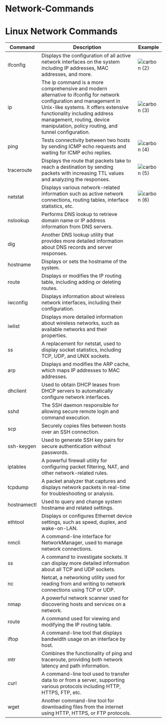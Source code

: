 # Network-Commands

# Linux Network Commands


| Command       | Description                                              | Example |
|---------------|----------------------------------------------------------|-------------------------------------------------|
| ifconfig      | Displays the configuration of all active network interfaces on the system including IP addresses, MAC addresses, and more. | ![carbon (2)](https://github.com/gunduzl/Network-Commands/assets/69585166/4fc12585-2e2f-4c44-a916-367c1bbde1ad) |
| ip            | The ip command is a more comprehensive and modern alternative to ifconfig for network configuration and management in Unix-like systems. It offers extensive functionality including address management, routing, device manipulation, policy routing, and tunnel configuration.  | ![carbon (3)](https://github.com/gunduzl/Network-Commands/assets/69585166/1a8f179a-6f40-4608-bc56-dad6734833ba) |
| ping          | Tests connectivity between two hosts by sending ICMP echo requests and waiting for ICMP echo replies. | ![carbon (4)](https://github.com/gunduzl/Network-Commands/assets/69585166/f22106c1-7967-4901-acfa-f5116b478bcc) |
| traceroute    | Displays the route that packets take to reach a destination by sending packets with increasing TTL values and analyzing the responses. | ![carbon (5)](https://github.com/gunduzl/Network-Commands/assets/69585166/ffcd4094-c86b-4e11-b56f-127c6d19e7bb) |
| netstat       | Displays various network-related information such as active network connections, routing tables, interface statistics, etc. | ![carbon (6)](https://github.com/gunduzl/Network-Commands/assets/69585166/92c0b4ff-28c0-45d2-a428-1d53d187fa36) |
| nslookup      | Performs DNS lookup to retrieve domain name or IP address information from DNS servers. | <!-- Add any additional notes here if needed --> |
| dig           | Another DNS lookup utility that provides more detailed information about DNS records and server responses. | <!-- Add any additional notes here if needed --> |
| hostname      | Displays or sets the hostname of the system.             | <!-- Add any additional notes here if needed --> |
| route         | Displays or modifies the IP routing table, including adding or deleting routes. | <!-- Add any additional notes here if needed --> |
| iwconfig      | Displays information about wireless network interfaces, including their configuration. | <!-- Add any additional notes here if needed --> |
| iwlist        | Displays more detailed information about wireless networks, such as available networks and their properties. | <!-- Add any additional notes here if needed --> |
| ss            | A replacement for netstat, used to display socket statistics, including TCP, UDP, and UNIX sockets. | <!-- Add any additional notes here if needed --> |
| arp           | Displays and modifies the ARP cache, which maps IP addresses to MAC addresses. | <!-- Add any additional notes here if needed --> |
| dhclient      | Used to obtain DHCP leases from DHCP servers to automatically configure network interfaces. | <!-- Add any additional notes here if needed --> |
| sshd          | The SSH daemon responsible for allowing secure remote login and command execution. | <!-- Add any additional notes here if needed --> |
| scp           | Securely copies files between hosts over an SSH connection. | <!-- Add any additional notes here if needed --> |
| ssh-keygen    | Used to generate SSH key pairs for secure authentication without passwords. | <!-- Add any additional notes here if needed --> |
| iptables      | A powerful firewall utility for configuring packet filtering, NAT, and other network-related rules. | <!-- Add any additional notes here if needed --> |
| tcpdump       | A packet analyzer that captures and displays network packets in real-time for troubleshooting or analysis. | <!-- Add any additional notes here if needed --> |
| hostnamectl   | Used to query and change system hostname and related settings. | <!-- Add any additional notes here if needed --> |
| ethtool       | Displays or configures Ethernet device settings, such as speed, duplex, and wake-on-LAN. | <!-- Add any additional notes here if needed --> |
| nmcli         | A command-line interface for NetworkManager, used to manage network connections. | <!-- Add any additional notes here if needed --> |
| ss            | A command to investigate sockets. It can display more detailed information about all TCP and UDP sockets. | <!-- Add any additional notes here if needed --> |
| nc            | Netcat, a networking utility used for reading from and writing to network connections using TCP or UDP. | <!-- Add any additional notes here if needed --> |
| nmap          | A powerful network scanner used for discovering hosts and services on a network. | <!-- Add any additional notes here if needed --> |
| route         | A command used for viewing and modifying the IP routing table. | <!-- Add any additional notes here if needed --> |
| iftop         | A command-line tool that displays bandwidth usage on an interface by host. | <!-- Add any additional notes here if needed --> |
| mtr           | Combines the functionality of ping and traceroute, providing both network latency and path information. | <!-- Add any additional notes here if needed --> |
| curl          | A command-line tool used to transfer data to or from a server, supporting various protocols including HTTP, HTTPS, FTP, etc. | <!-- Add any additional notes here if needed --> |
| wget          | Another command-line tool for downloading files from the internet using HTTP, HTTPS, or FTP protocols. | <!-- Add any additional notes here if needed --> |


